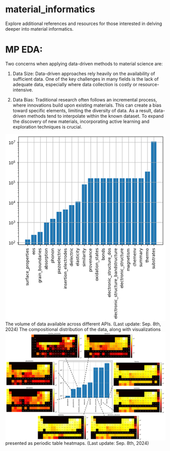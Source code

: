 # material_informatics
Explore additional references and resources for those interested in delving deeper into material informatics. 



# MP EDA:
Two concerns when applying data-driven methods to material science are:

1. Data Size:
Data-driven approaches rely heavily on the availability of sufficient data. One of the key challenges in many fields is the lack of adequate data, especially where data collection is costly or resource-intensive.

2. Data Bias:
Traditional research often follows an incremental process, where innovations build upon existing materials. This can create a bias toward specific elements, limiting the diversity of data. As a result, data-driven methods tend to interpolate within the known dataset. To expand the discovery of new materials, incorporating active learning and exploration techniques is crucial.

<img style="float: left;" src="/imgs/mp_api_statistics.png">
The volume of data available across different APIs.
(Last update: Sep. 8th, 2024)



<img style="float: left;" src="/imgs/mp_elemental_statistics.png">
The compositional distribution of the data, along with visualizations presented as periodic table heatmaps.
(Last update: Sep. 8th, 2024)
